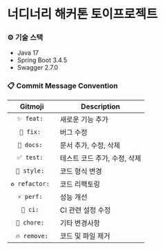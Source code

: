 # 너디너리 해커톤 토이프로젝트

### ⚙️ 기술 스택
- Java 17
- Spring Boot 3.4.5
- Swagger 2.7.0

### 📋 Commit Message Convention
|     Gitmoji     | Description |
|:---------------:| - |
|   `✨ feat: `   | 새로운 기능 추가 |
|   `🐛 fix: `    | 버그 수정 |
|   `📝 docs: `   | 문서 추가, 수정, 삭제 |
|   `✅ test: `   | 테스트 코드 추가, 수정, 삭제 |
|  `💄 style: `   | 코드 형식 변경 |
| `♻️ refactor: ` | 코드 리팩토링 |
|   `⚡️ perf: `   | 성능 개선 |
|    `💚 ci: `    | CI 관련 설정 수정 |
|  `🚀 chore: `   | 기타 변경사항 |
|  `🔥 remove:`️   | 코드 및 파일 제거 |
